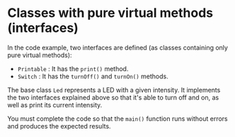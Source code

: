# Classes with pure virtual methods (interfaces)

In the code example, two interfaces are defined (as classes containing only 
pure virtual methods):
- `Printable` : It has the `print()` method.
- `Switch` : It has the `turnOff()` and `turnOn()` methods.

The base class `Led` represents a LED with a given intensity. It implements 
the two interfaces explained above so that it's able to turn off and on, as 
well as print its current intensity.

You must complete the code so that the `main()` function runs without 
errors and produces the expected results. 